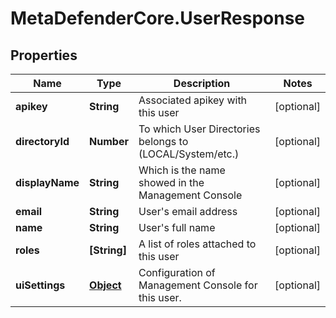 # MetaDefenderCore.UserResponse

## Properties

Name | Type | Description | Notes
------------ | ------------- | ------------- | -------------
**apikey** | **String** | Associated apikey with this user | [optional] 
**directoryId** | **Number** | To which User Directories belongs to (LOCAL/System/etc.) | [optional] 
**displayName** | **String** | Which is the name showed in the Management Console | [optional] 
**email** | **String** | User&#39;s email address | [optional] 
**name** | **String** | User&#39;s full name | [optional] 
**roles** | **[String]** | A list of roles attached to this user | [optional] 
**uiSettings** | [**Object**](.md) | Configuration of Management Console for this user. | [optional] 


